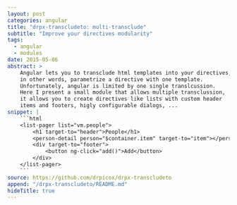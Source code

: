 ```yaml
---
layout: post
categories: angular
title: "drpx-transcludeto: multi-transclude"
subtitle: "Improve your directives modularity"
tags:
  - angular
  - modules
date: 2015-05-06
abstract: >
    Angular lets you to transclude html templates into your directives,
    in other words, parametrize a directive with one template.
    Unfortunately, angular is limited by one single translcussion.
    Here I present a small module that allows multiple transclussion,
    it allows you to create directives like lists with custom header
    items and footers, higly configurable dialogs, ...
snippet: |
    ```html
    <list-pager list="vm.people">
        <h1 target-to="header">People</h1>
        <person-detail person="$container.item" target-to="item"></person-detail>
        <div target-to="footer">
            <button ng-click="add()">Add</button>
        </div>
    </list-pager>
    ```
source: https://github.com/drpicox/drpx-transcludeto
append: "/drpx-transcludeto/README.md"
hideTitle: true
---
```



